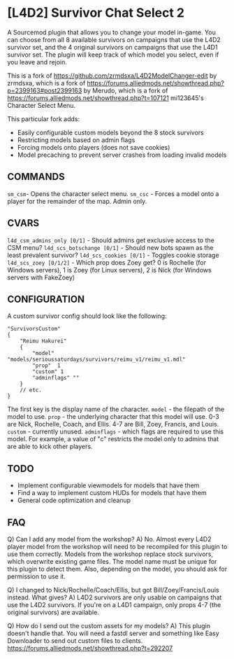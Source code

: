 # [L4D2] Survivor Chat Select 2

A Sourcemod plugin that allows you to change your model in-game. You can choose from all 8 available survivors on campaigns that use the L4D2 survivor set, and the 4 original survivors on campaigns that use the L4D1 survivor set.  The plugin will keep track of which model you select, even if you leave and rejoin.

This is a fork of 
https://github.com/zrmdsxa/L4D2ModelChanger-edit by zrmdsxa, which is a fork of 
https://forums.alliedmods.net/showthread.php?p=2399163#post2399163 by Merudo, which is a fork of https://forums.alliedmods.net/showthread.php?t=107121 mi123645's Character Select Menu.

This particular fork adds:

- Easily configurable custom models beyond the 8 stock survivors
- Restricting models based on admin flags
- Forcing models onto players (does not save cookies)
- Model precaching to prevent server crashes from loading invalid models

## COMMANDS

`sm_csm`- Opens the character select menu.
`sm_csc` - Forces a model onto a player for the remainder of the map. Admin only. 

## CVARS

`l4d_csm_admins_only [0/1]` - Should admins get exclusive access to the CSM menu?
`l4d_scs_botschange [0/1]` - Should new bots spawn as the least prevalent survivor?
`l4d_scs_cookies [0/1]` - Toggles cookie storage
`l4d_scs_zoey [0/1/2]` - Which prop does Zoey get? 0 is Rochelle (for Windows servers), 1 is Zoey (for Linux servers), 2 is Nick (for Windows servers with FakeZoey)

## CONFIGURATION

A custom survivor config should look like the following:

```
"SurvivorsCustom"
{
	"Reimu Hakurei"
	{
		"model" "models/serioussaturdays/survivors/reimu_v1/reimu_v1.mdl"
		"prop"	1
		"custom" 1
		"adminflags" ""
	}
	// etc.
}
```

The first key is the display name of the character.
`model` - the filepath of the model to use. 
`prop` - the underlying character that this model will use. 0-3 are Nick, Rochelle, Coach, and Ellis. 4-7 are Bill, Zoey, Francis, and Louis.
`custom` - currently unused.
`adminflags` - which flags are required to use this model. For example, a value of "c" restricts the model only to admins that are able to kick other players.

## TODO

- Implement configurable viewmodels for models that have them
- Find a way to implement custom HUDs for models that have them
- General code optimization and cleanup

## FAQ

Q) Can I add any model from the workshop?
A) No. Almost every L4D2 player model from the workshop will need to be recompiled for this plugin to use them correctly. Models from the workshop replace stock survivors, which overwrite existing game files. The model name must be unique for this plugin to detect them. Also, depending on the model, you should ask for permission to use it.

Q) I changed to Nick/Rochelle/Coach/Ellis, but got Bill/Zoey/Francis/Louis instead. What gives?
A) L4D2 survivors are only usable on campaigns that use the L4D2 survivors. If you're on a L4D1 campaign, only props 4-7 (the original survivors) are available.

Q) How do I send out the custom assets for my models?
A) This plugin doesn't handle that. You will need a fastdl server and something like Easy Downloader to send out custom files to clients.
https://forums.alliedmods.net/showthread.php?t=292207
